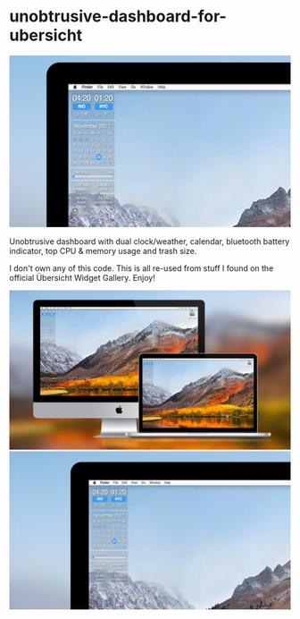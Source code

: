# unobtrusive-dashboard-for-ubersicht
![title](https://github.com/williamadamafromcaprica/unobtrusive-dashboard-for-ubersicht/blob/master/screenshot.png)

Unobtrusive dashboard with dual clock/weather, calendar, bluetooth battery indicator, top CPU & memory usage and trash size.

I don't own any of this code. This is all re-used from stuff I found on the official Übersicht Widget Gallery. Enjoy!

![title](https://github.com/williamadamafromcaprica/unobtrusive-dashboard-for-ubersicht/blob/master/unob-01.jpg)
![title](https://github.com/williamadamafromcaprica/unobtrusive-dashboard-for-ubersicht/blob/master/unob-02.jpg)
